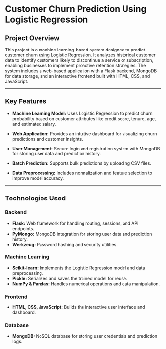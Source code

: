 # Customer Churn Prediction Using Logistic Regression

## Project Overview

This project is a machine learning-based system designed to predict customer churn using Logistic Regression. It analyzes historical customer data to identify customers likely to discontinue a service or subscription, enabling businesses to implement proactive retention strategies. The system includes a web-based application with a Flask backend, MongoDB for data storage, and an interactive frontend built with HTML, CSS, and JavaScript.


---

## Key Features

- **Machine Learning Model:** Uses Logistic Regression to predict churn probability based on customer attributes like credit score, tenure, age, and estimated salary.

- **Web Application:** Provides an intuitive dashboard for visualizing churn predictions and customer insights.

- **User Management:** Secure login and registration system with MongoDB for storing user data and prediction history.

- **Batch Prediction:** Supports bulk predictions by uploading CSV files.

- **Data Preprocessing:** Includes normalization and feature selection to improve model accuracy.

---

## Technologies Used

### Backend
- **Flask:** Web framework for handling routing, sessions, and API endpoints.
- **PyMongo:** MongoDB integration for storing user data and prediction history.
- **Werkzeug:** Password hashing and security utilities.

### Machine Learning
- **Scikit-learn:** Implements the Logistic Regression model and data preprocessing.
- **Pickle:** Serializes and saves the trained model for reuse.
- **NumPy & Pandas:** Handles numerical operations and data manipulation.

### Frontend
- **HTML, CSS, JavaScript:** Builds the interactive user interface and dashboard.

### Database
- **MongoDB:** NoSQL database for storing user credentials and prediction logs.

